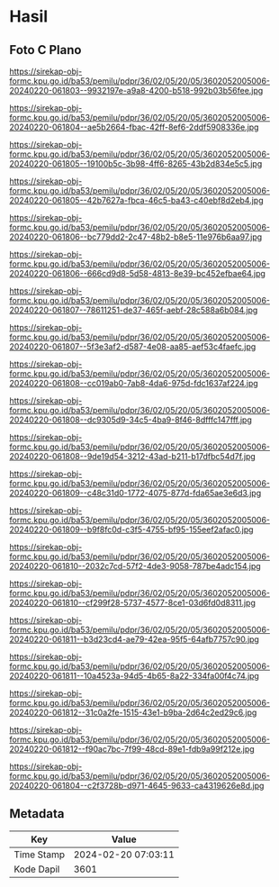 # Hasil

## Foto C Plano

https://sirekap-obj-formc.kpu.go.id/ba53/pemilu/pdpr/36/02/05/20/05/3602052005006-20240220-061803--9932197e-a9a8-4200-b518-992b03b56fee.jpg

https://sirekap-obj-formc.kpu.go.id/ba53/pemilu/pdpr/36/02/05/20/05/3602052005006-20240220-061804--ae5b2664-fbac-42ff-8ef6-2ddf5908336e.jpg

https://sirekap-obj-formc.kpu.go.id/ba53/pemilu/pdpr/36/02/05/20/05/3602052005006-20240220-061805--19100b5c-3b98-4ff6-8265-43b2d834e5c5.jpg

https://sirekap-obj-formc.kpu.go.id/ba53/pemilu/pdpr/36/02/05/20/05/3602052005006-20240220-061805--42b7627a-fbca-46c5-ba43-c40ebf8d2eb4.jpg

https://sirekap-obj-formc.kpu.go.id/ba53/pemilu/pdpr/36/02/05/20/05/3602052005006-20240220-061806--bc779dd2-2c47-48b2-b8e5-11e976b6aa97.jpg

https://sirekap-obj-formc.kpu.go.id/ba53/pemilu/pdpr/36/02/05/20/05/3602052005006-20240220-061806--666cd9d8-5d58-4813-8e39-bc452efbae64.jpg

https://sirekap-obj-formc.kpu.go.id/ba53/pemilu/pdpr/36/02/05/20/05/3602052005006-20240220-061807--78611251-de37-465f-aebf-28c588a6b084.jpg

https://sirekap-obj-formc.kpu.go.id/ba53/pemilu/pdpr/36/02/05/20/05/3602052005006-20240220-061807--5f3e3af2-d587-4e08-aa85-aef53c4faefc.jpg

https://sirekap-obj-formc.kpu.go.id/ba53/pemilu/pdpr/36/02/05/20/05/3602052005006-20240220-061808--cc019ab0-7ab8-4da6-975d-fdc1637af224.jpg

https://sirekap-obj-formc.kpu.go.id/ba53/pemilu/pdpr/36/02/05/20/05/3602052005006-20240220-061808--dc9305d9-34c5-4ba9-8f46-8dfffc147fff.jpg

https://sirekap-obj-formc.kpu.go.id/ba53/pemilu/pdpr/36/02/05/20/05/3602052005006-20240220-061808--9de19d54-3212-43ad-b211-b17dfbc54d7f.jpg

https://sirekap-obj-formc.kpu.go.id/ba53/pemilu/pdpr/36/02/05/20/05/3602052005006-20240220-061809--c48c31d0-1772-4075-877d-fda65ae3e6d3.jpg

https://sirekap-obj-formc.kpu.go.id/ba53/pemilu/pdpr/36/02/05/20/05/3602052005006-20240220-061809--b9f8fc0d-c3f5-4755-bf95-155eef2afac0.jpg

https://sirekap-obj-formc.kpu.go.id/ba53/pemilu/pdpr/36/02/05/20/05/3602052005006-20240220-061810--2032c7cd-57f2-4de3-9058-787be4adc154.jpg

https://sirekap-obj-formc.kpu.go.id/ba53/pemilu/pdpr/36/02/05/20/05/3602052005006-20240220-061810--cf299f28-5737-4577-8ce1-03d6fd0d8311.jpg

https://sirekap-obj-formc.kpu.go.id/ba53/pemilu/pdpr/36/02/05/20/05/3602052005006-20240220-061811--b3d23cd4-ae79-42ea-95f5-64afb7757c90.jpg

https://sirekap-obj-formc.kpu.go.id/ba53/pemilu/pdpr/36/02/05/20/05/3602052005006-20240220-061811--10a4523a-94d5-4b65-8a22-334fa00f4c74.jpg

https://sirekap-obj-formc.kpu.go.id/ba53/pemilu/pdpr/36/02/05/20/05/3602052005006-20240220-061812--31c0a2fe-1515-43e1-b9ba-2d64c2ed29c6.jpg

https://sirekap-obj-formc.kpu.go.id/ba53/pemilu/pdpr/36/02/05/20/05/3602052005006-20240220-061812--f90ac7bc-7f99-48cd-89e1-fdb9a99f212e.jpg

https://sirekap-obj-formc.kpu.go.id/ba53/pemilu/pdpr/36/02/05/20/05/3602052005006-20240220-061804--c2f3728b-d971-4645-9633-ca4319626e8d.jpg


## Metadata

| Key        | Value               |
| ---------- | ------------------- |
| Time Stamp | 2024-02-20 07:03:11 |
| Kode Dapil | 3601                |



